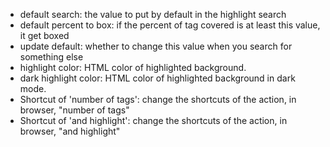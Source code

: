 * default search: the value to put by default in the highlight search
* default percent to box: if the percent of tag covered is at least this value, it get boxed
* update default: whether to change this value when you search for something else
* highlight color: HTML color of highlighted background.
* dark highlight color: HTML color of highlighted background in dark mode.
* Shortcut of 'number of tags': change the shortcuts of the action, in browser, "number of tags"
* Shortcut of 'and highlight': change the shortcuts of the action, in browser, "and highlight"
